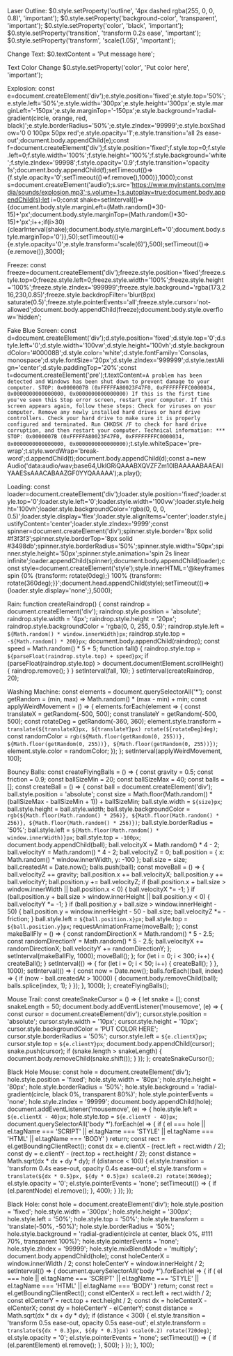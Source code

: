 Laser Outline:
$0.style.setProperty('outline', '4px dashed rgba(255, 0, 0, 0.8)', 'important'); $0.style.setProperty('background-color', 'transparent', 'important'); $0.style.setProperty('color', 'black', 'important'); $0.style.setProperty('transition', 'transform 0.2s ease', 'important'); $0.style.setProperty('transform', 'scale(1.05)', 'important');

Change Text:
$0.textContent = 'Put message here';

Text Color Change
$0.style.setProperty('color', 'Put color here', 'important');

Explosion:
const e=document.createElement('div');e.style.position='fixed';e.style.top='50%';e.style.left='50%';e.style.width='300px';e.style.height='300px';e.style.marginLeft='-150px';e.style.marginTop='-150px';e.style.background='radial-gradient(circle, orange, red, black)';e.style.borderRadius='50%';e.style.zIndex='99999';e.style.boxShadow='0 0 100px 50px red';e.style.opacity='1';e.style.transition='all 2s ease-out';document.body.appendChild(e);const f=document.createElement('div');f.style.position='fixed';f.style.top=0;f.style.left=0;f.style.width='100%';f.style.height='100%';f.style.background='white';f.style.zIndex='99998';f.style.opacity='0.9';f.style.transition='opacity 1s';document.body.appendChild(f);setTimeout(()=>{f.style.opacity='0';setTimeout(()=>f.remove(),1000)},1000);const s=document.createElement('audio');s.src='https://www.myinstants.com/media/sounds/explosion.mp3';s.volume=1;s.autoplay=true;document.body.appendChild(s);let i=0;const shake=setInterval(()=>{document.body.style.marginLeft=(Math.random()*30-15)+'px';document.body.style.marginTop=(Math.random()*30-15)+'px';i++;if(i>30){clearInterval(shake);document.body.style.marginLeft='0';document.body.style.marginTop='0'}},50);setTimeout(()=>{e.style.opacity='0';e.style.transform='scale(6)'},500);setTimeout(()=>{e.remove()},3000);

Freeze:
const freeze=document.createElement('div');freeze.style.position='fixed';freeze.style.top=0;freeze.style.left=0;freeze.style.width='100%';freeze.style.height='100%';freeze.style.zIndex='999999';freeze.style.background='rgba(173,216,230,0.85)';freeze.style.backdropFilter='blur(8px) saturate(0.5)';freeze.style.pointerEvents='all';freeze.style.cursor='not-allowed';document.body.appendChild(freeze);document.body.style.overflow='hidden';

Fake Blue Screen:
const d=document.createElement('div');d.style.position='fixed';d.style.top='0';d.style.left='0';d.style.width='100vw';d.style.height='100vh';d.style.backgroundColor='#00008B';d.style.color='white';d.style.fontFamily='Consolas, monospace';d.style.fontSize='20px';d.style.zIndex='999999';d.style.textAlign='center';d.style.paddingTop='20%';const t=document.createElement('pre');t.textContent=`A problem has been detected and Windows has been shut down to prevent damage to your computer. STOP: 0x0000007B (0xFFFFFA80023F47F0, 0xFFFFFFFFC0000034, 0x0000000000000000, 0x0000000000000000) If this is the first time you've seen this Stop error screen, restart your computer. If this screen appears again, follow these steps: Check for viruses on your computer. Remove any newly installed hard drives or hard drive controllers. Check your hard drive to make sure it is properly configured and terminated. Run CHKDSK /F to check for hard drive corruption, and then restart your computer. Technical information: *** STOP: 0x0000007B (0xFFFFFA80023F47F0, 0xFFFFFFFFC0000034, 0x0000000000000000, 0x0000000000000000)`;t.style.whiteSpace='pre-wrap';t.style.wordWrap='break-word';d.appendChild(t);document.body.appendChild(d);const a=new Audio('data:audio/wav;base64,UklGRiQAAABXQVZFZm10IBAAAAABAAEAIlYAAESsAAACABAAZGF0YYQAAAAA');a.play();

Loading:
const loader=document.createElement('div');loader.style.position='fixed';loader.style.top='0';loader.style.left='0';loader.style.width='100vw';loader.style.height='100vh';loader.style.backgroundColor='rgba(0, 0, 0, 0.5)';loader.style.display='flex';loader.style.alignItems='center';loader.style.justifyContent='center';loader.style.zIndex='9999';const spinner=document.createElement('div');spinner.style.border='8px solid #f3f3f3';spinner.style.borderTop='8px solid #3498db';spinner.style.borderRadius='50%';spinner.style.width='50px';spinner.style.height='50px';spinner.style.animation='spin 2s linear infinite';loader.appendChild(spinner);document.body.appendChild(loader);const style=document.createElement('style');style.innerHTML='@keyframes spin {0% {transform: rotate(0deg);} 100% {transform: rotate(360deg);}}';document.head.appendChild(style);setTimeout(()=>{loader.style.display='none';},5000);

Rain:
function createRaindrop() { const raindrop = document.createElement('div'); raindrop.style.position = 'absolute'; raindrop.style.width = '4px'; raindrop.style.height = '20px'; raindrop.style.backgroundColor = 'rgba(0, 0, 255, 0.5)'; raindrop.style.left = `${Math.random() * window.innerWidth}px`; raindrop.style.top = `-${Math.random() * 200}px`; document.body.appendChild(raindrop); const speed = Math.random() * 5 + 5; function fall() { raindrop.style.top = `${parseFloat(raindrop.style.top) + speed}px`; if (parseFloat(raindrop.style.top) > document.documentElement.scrollHeight) { raindrop.remove(); } } setInterval(fall, 10); } setInterval(createRaindrop, 20);

Washing Machine:
const elements = document.querySelectorAll('*'); const getRandom = (min, max) => Math.random() * (max - min) + min; const applyWeirdMovement = () => { elements.forEach(element => { const translateX = getRandom(-500, 500); const translateY = getRandom(-500, 500); const rotateDeg = getRandom(-360, 360); element.style.transform = `translate(${translateX}px, ${translateY}px) rotate(${rotateDeg}deg)`; const randomColor = `rgb(${Math.floor(getRandom(0, 255))}, ${Math.floor(getRandom(0, 255))}, ${Math.floor(getRandom(0, 255))})`; element.style.color = randomColor; }); }; setInterval(applyWeirdMovement, 100);

Bouncy Balls:
const createFlyingBalls = () => { const gravity = 0.5; const friction = 0.9; const ballSizeMin = 20; const ballSizeMax = 40; const balls = []; const createBall = () => { const ball = document.createElement('div'); ball.style.position = 'absolute'; const size = Math.floor(Math.random() * (ballSizeMax - ballSizeMin + 1)) + ballSizeMin; ball.style.width = `${size}px`; ball.style.height = ball.style.width; ball.style.backgroundColor = `rgb(${Math.floor(Math.random() * 256)}, ${Math.floor(Math.random() * 256)}, ${Math.floor(Math.random() * 256)})`; ball.style.borderRadius = '50%'; ball.style.left = `${Math.floor(Math.random() * window.innerWidth)}px`; ball.style.top = `-100px`; document.body.appendChild(ball); ball.velocityX = Math.random() * 4 - 2; ball.velocityY = Math.random() * 4 - 2; ball.velocityZ = 0; ball.position = { x: Math.random() * window.innerWidth, y: -100 }; ball.size = size; ball.createdAt = Date.now(); balls.push(ball); const moveBall = () => { ball.velocityZ += gravity; ball.position.x += ball.velocityX; ball.position.y += ball.velocityY; ball.position.y += ball.velocityZ; if (ball.position.x + ball.size > window.innerWidth || ball.position.x < 0) { ball.velocityX *= -1; } if (ball.position.y + ball.size > window.innerHeight || ball.position.y < 0) { ball.velocityY *= -1; } if (ball.position.y + ball.size > window.innerHeight - 50) { ball.position.y = window.innerHeight - 50 - ball.size; ball.velocityZ *= -friction; } ball.style.left = `${ball.position.x}px`; ball.style.top = `${ball.position.y}px`; requestAnimationFrame(moveBall); }; const makeBallFly = () => { const randomDirectionX = Math.random() * 5 - 2.5; const randomDirectionY = Math.random() * 5 - 2.5; ball.velocityX += randomDirectionX; ball.velocityY += randomDirectionY; }; setInterval(makeBallFly, 1000); moveBall(); }; for (let i = 0; i < 300; i++) { createBall(); } setInterval(() => { for (let i = 0; i < 50; i++) { createBall(); } }, 1000); setInterval(() => { const now = Date.now(); balls.forEach((ball, index) => { if (now - ball.createdAt > 10000) { document.body.removeChild(ball); balls.splice(index, 1); } }); }, 1000); }; createFlyingBalls();

Mouse Trail:
const createSnakeCursor = () => { let snake = []; const snakeLength = 50; document.body.addEventListener('mousemove', (e) => { const cursor = document.createElement('div'); cursor.style.position = 'absolute'; cursor.style.width = '10px'; cursor.style.height = '10px'; cursor.style.backgroundColor = 'PUT COLOR HERE'; cursor.style.borderRadius = '50%'; cursor.style.left = `${e.clientX}px`; cursor.style.top = `${e.clientY}px`; document.body.appendChild(cursor); snake.push(cursor); if (snake.length > snakeLength) { document.body.removeChild(snake.shift()); } }); }; createSnakeCursor();

Black Hole Mouse:
const hole = document.createElement('div'); hole.style.position = 'fixed'; hole.style.width = '80px'; hole.style.height = '80px'; hole.style.borderRadius = '50%'; hole.style.background = 'radial-gradient(circle, black 0%, transparent 80%)'; hole.style.pointerEvents = 'none'; hole.style.zIndex = '99999'; document.body.appendChild(hole); document.addEventListener('mousemove', (e) => { hole.style.left = `${e.clientX - 40}px`; hole.style.top = `${e.clientY - 40}px`; document.querySelectorAll('body *').forEach(el => { if ( el === hole || el.tagName === 'SCRIPT' || el.tagName === 'STYLE' || el.tagName === 'HTML' || el.tagName === 'BODY' ) return; const rect = el.getBoundingClientRect(); const dx = e.clientX - (rect.left + rect.width / 2); const dy = e.clientY - (rect.top + rect.height / 2); const distance = Math.sqrt(dx * dx + dy * dy); if (distance < 100) { el.style.transition = 'transform 0.4s ease-out, opacity 0.4s ease-out'; el.style.transform = `translate(${dx * 0.5}px, ${dy * 0.5}px) scale(0.2) rotate(360deg)`; el.style.opacity = '0'; el.style.pointerEvents = 'none'; setTimeout(() => { if (el.parentNode) el.remove(); }, 400); } }); });

Black Hole:
const hole = document.createElement('div'); hole.style.position = 'fixed'; hole.style.width = '300px'; hole.style.height = '300px'; hole.style.left = '50%'; hole.style.top = '50%'; hole.style.transform = 'translate(-50%, -50%)'; hole.style.borderRadius = '50%'; hole.style.background = 'radial-gradient(circle at center, black 0%, #111 70%, transparent 100%)'; hole.style.pointerEvents = 'none'; hole.style.zIndex = '99999'; hole.style.mixBlendMode = 'multiply'; document.body.appendChild(hole); const holeCenterX = window.innerWidth / 2; const holeCenterY = window.innerHeight / 2; setInterval(() => { document.querySelectorAll('body *').forEach(el => { if ( el === hole || el.tagName === 'SCRIPT' || el.tagName === 'STYLE' || el.tagName === 'HTML' || el.tagName === 'BODY' ) return; const rect = el.getBoundingClientRect(); const elCenterX = rect.left + rect.width / 2; const elCenterY = rect.top + rect.height / 2; const dx = holeCenterX - elCenterX; const dy = holeCenterY - elCenterY; const distance = Math.sqrt(dx * dx + dy * dy); if (distance < 300) { el.style.transition = 'transform 0.5s ease-out, opacity 0.5s ease-out'; el.style.transform = `translate(${dx * 0.3}px, ${dy * 0.3}px) scale(0.2) rotate(720deg)`; el.style.opacity = '0'; el.style.pointerEvents = 'none'; setTimeout(() => { if (el.parentElement) el.remove(); }, 500); } }); }, 100);
